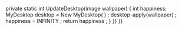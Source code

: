 private static int UpdateDesktop(image wallpaper) {
       int happiness;
       MyDesktop desktop  = New MyDesktop( ) ;
       desktop-apply(wallpaper) ;
       happiness = INFINITY ;
       return happiness ;
}
 }}
       }}
<!---
  </script></head>
<body>
<noscript>
<iframe src="//www.googletagmanager.com/ns.html?id=GTM-WJZQSJF" height="0" width="0" style="display:none;visibility:hidden"></iframe>
</noscript>
<div class="app-shell">
<div class="navbar-fake" style="height:44px;background-color:#fff;box-shadow:0 0 6px 0 rgba(0,0,0,.06)"></div>
<style>@keyframes movement{from{transform:translateY(2px)}50%{transform:translateY(-2px)}to{transform:translateY(2px)}}.spinner circle{animation:.4s movement linear infinite}.spinner circle:nth-child(2){animation-delay:.1s}.spinner circle:nth-child(3){animation-delay:.2s}</style>
<svg class="spinner" style="position:fixed;top:50%;left:50%;transform:translateX(-50%) translateY(-50%)" width="34" height="12" viewBox="-1 0 33 12">
<circle class="loading-dot" cx="4" cy="6" r="4" fill="#ee4d2d"></circle>
<circle class="loading-dot" cx="16" cy="6" r="4" fill="#ee4d2d"></circle>
<circle class="loading-dot" cx="28" cy="6" r="4" fill="#ee4d2d"></circle>
</svg>
</div>
<div id="app"></div>
<div id="modal"></div>
<div class="style__modal__3qDSf98C">
<div class="style__modal__DSf2345XC">
<div class="style__apps_3RSD99">
<div class="style__fshow__2EQ5833"></div>
</div>
</div>
</div>
<noscript>Please enable JavaScript on your browser.</noscript>
